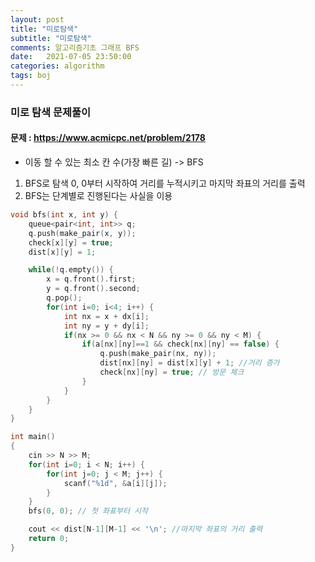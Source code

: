 ```yaml
---
layout: post
title: "미로탐색"
subtitle: "미로탐색"
comments: 알고리즘기초 그래프 BFS
date:   2021-07-05 23:50:00
categories: algorithm
tags: boj
---
```


### 미로 탐색 문제풀이
#### 문제 : https://www.acmicpc.net/problem/2178

- 이동 할 수 있는 최소 칸 수(가장 빠른 길) -> BFS
1.  BFS로 탐색 0, 0부터 시작하여 거리를 누적시키고 마지막 좌표의 거리를 출력
2. BFS는 단계별로 진행된다는 사실을 이용

```C++
void bfs(int x, int y) {
    queue<pair<int, int>> q;
    q.push(make_pair(x, y));
    check[x][y] = true;
    dist[x][y] = 1;

    while(!q.empty()) {
        x = q.front().first;
        y = q.front().second;
        q.pop();
        for(int i=0; i<4; i++) {
            int nx = x + dx[i];
            int ny = y + dy[i];
            if(nx >= 0 && nx < N && ny >= 0 && ny < M) {
                if(a[nx][ny]==1 && check[nx][ny] == false) {
                    q.push(make_pair(nx, ny));
                    dist[nx][ny] = dist[x][y] + 1; //거리 증가
                    check[nx][ny] = true; // 방문 체크
                }
            }
        }
    }
}

int main()
{
    cin >> N >> M;
    for(int i=0; i < N; i++) {
        for(int j=0; j < M; j++) {
            scanf("%1d", &a[i][j]);
        }
    }
    bfs(0, 0); // 첫 좌표부터 시작

    cout << dist[N-1][M-1] << '\n'; //마지막 좌표의 거리 출력
    return 0;
}

```